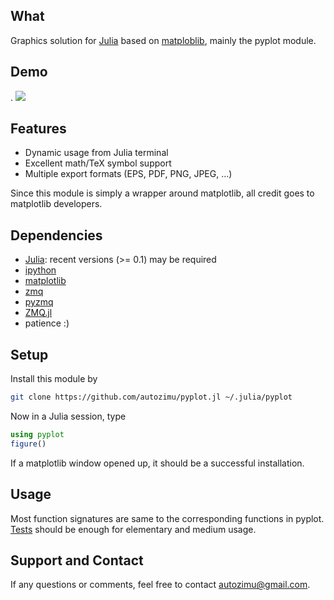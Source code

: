 ## What

Graphics solution for [Julia][] based on [matploblib][], mainly the pyplot
module.

## Demo

[](https://www.youtube.com/watch?v=zrPr46xTqbU).
<a href="https://www.youtube.com/watch?v=zrPr46xTqbU"><img
src="https://raw.github.com/autozimu/pyplot.jl/master/youtube.png"/></a>


## Features

* Dynamic usage from Julia terminal
* Excellent math/TeX symbol support
* Multiple export formats (EPS, PDF, PNG, JPEG, ...)

Since this module is simply a wrapper around matplotlib, all credit goes
to matplotlib developers.

## Dependencies

- [Julia](https://github.com/JuliaLang/julia): recent versions (>= 0.1)
  may be required
- [ipython](http://ipython.org/)
- [matplotlib](http://matplotlib.org/)
- [zmq](http://www.zeromq.org/)
- [pyzmq](http://www.zeromq.org/bindings:python)
- [ZMQ.jl](https://github.com/aviks/ZMQ.jl)
- patience :)

## Setup

Install this module by

```bash
git clone https://github.com/autozimu/pyplot.jl ~/.julia/pyplot
```

Now in a Julia session, type

```julia
using pyplot
figure()
```

If a matplotlib window opened up, it should be a successful installation.

## Usage

Most function signatures are same to the corresponding functions in
pyplot. [Tests][test] should be enough for elementary and medium usage.

[test]: https://github.com/autozimu/pyplot.jl/tree/master/test

## Support and Contact

If any questions or comments, feel free to contact <autozimu@gmail.com>.

[Julia]: http://julialang.org/ "The Julia Language"
[matploblib]: http://matplotlib.org/ "matplotlib"
